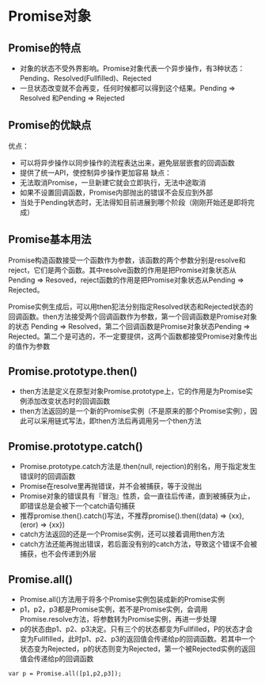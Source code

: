 # Promise对象
## Promise的特点

 - 对象的状态不受外界影响。Promise对象代表一个异步操作，有3种状态：Pending、Resolved(Fullfilled)、Rejected
 - 一旦状态改变就不会再变，任何时候都可以得到这个结果。Pending => Resolved 和Pending => Rejected
## Promise的优缺点
优点：
 - 可以将异步操作以同步操作的流程表达出来，避免层层嵌套的回调函数
 - 提供了统一API，使控制异步操作更加容易
缺点：
 - 无法取消Promise，一旦新建它就会立即执行，无法中途取消
 - 如果不设置回调函数，Promise内部抛出的错误不会反应到外部
 - 当处于Pending状态时，无法得知目前进展到哪个阶段（刚刚开始还是即将完成）

## Promise基本用法
Promise构造函数接受一个函数作为参数，该函数的两个参数分别是resolve和reject，它们是两个函数。其中resolve函数的作用是把Promise对象状态从Pending => Resoved，reject函数的作用是把Promise对象状态从Pending => Rejected。

Promise实例生成后，可以用then犯法分别指定Resolved状态和Rejected状态的回调函数。then方法接受两个回调函数作为参数，第一个回调函数是Promise对象的状态 Pending => Resolved，第二个回调函数是Promise对象状态Pending => Rejected。第二个是可选的，不一定要提供，这两个函数都接受Promise对象传出的值作为参数

## Promise.prototype.then()

 - then方法是定义在原型对象Promise.prototype上，它的作用是为Promise实例添加改变状态时的回调函数
 - then方法返回的是一个新的Promise实例（不是原来的那个Promise实例），因此可以采用链式写法，即then方法后再调用另一个then方法

## Promise.prototype.catch()

 - Promise.prototype.catch方法是.then(null, rejection)的别名，用于指定发生错误时的回调函数
 - Promise在resolve里再抛错误，并不会被捕获，等于没抛出
 - Promise对象的错误具有『冒泡』性质，会一直往后传递，直到被捕获为止，即错误总是会被下一个catch语句捕获
 - 推荐promise.then().catch()写法，不推荐promise().then((data) => {xx}, (eror) => {xx})
 - catch方法返回的还是一个Promise实例，还可以接着调用then方法
 - catch方法还能再抛出错误，若后面没有别的catch方法，导致这个错误不会被捕获，也不会传递到外层
## Promise.all()
 - Promise.all()方法用于将多个Promise实例包装成新的Promise实例
 - p1，p2，p3都是Promise实例，若不是Promise实例，会调用Promise.resolve方法，将参数转为Promise实例，再进一步处理
 - p的状态由p1、p2、p3决定。只有三个的状态都变为Fullfilled，P的状态才会变为Fullfilled，此时p1、p2、p3的返回值会传递给p的回调函数。若其中一个状态变为Rejected，p的状态则变为Rejected，第一个被Rejected实例的返回值会传递给p的回调函数
  ```
 var p = Promise.all([p1,p2,p3]);
 
 ```